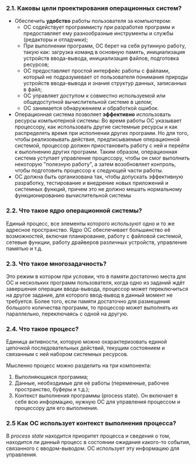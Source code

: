 ### 2.1. Каковы цели проектирования операционных систем?
 * Обеспечить **удобство** работы пользователя за компьютером:
   * ОС содействует программисту при разработке программ и предоставляет ему разнообразные инструменты и службы (редакторы и отладчики);
   * При выполнении программ, ОС берет на себя рутинную работу, такую как: загрузка команд в основную память, инициализация устройств ввода-вывода, инициализация файлов, подготовка ресурсов; 
   * ОС предоставляет простой интерфейс работы с файлами, который не подразумевает от пользователя понимания природы устройств ввода-вывода и знания структур данных, записанных в файл;
   * ОС управляет доступом к совместно используемой или общедоступной вычислительной системе в целом;
   * ОС занимается обнаружением и обработкой ошибок.
 *  Операционная система позволяет **эффективно** использовать ресурсы компьютерной системы:
   Во время работы ОС указывает процессору, как использовать другие системные ресурсы и как распределять время при исполнении других программ. Но для того, чтобы реализовывать действия, предписываемые операционной системой, процессор должен приостановить работу с ней и перейти к выполнению других программ. Таким образом, операционная система уступает управление процессору, чтобы он смог выполнить некоторую "полезную работу", а затем возобновляет контроль, чтобы подготовить процессор к следующей части работы.
 * ОС должна быть организована так, чтобы допускать эффективную разработку, тестирование и внедрение новых приложений и системных функций, причем это не должно мешать нормальному функционированию вычислительной системы

### 2.2. Что такое ядро операционной системы? 
   Единый процесс, все элементы которого используют одно и то же адресное пространство. Ядро ОС обеспечивает большинство её возможностей, включая планирование, работу с файловой системой, сетевые функции, работу драйверов различных устройств, управление памятью и т.д. 
   
### 2.3. Что такое многозадачность?
   Это режим в котором при условии, что в памяти достаточно места для ОС и нескольких программ пользователя, когда одно из заданий ждёт завершения операции ввода-вывода, процессор может переключиться на другое задание, для которого ввод-вывод в данный момент не требуется. Более того, если памяти достаточно для размещения большого количества программ, то процессор может выполнять их параллельно, переключаясь с одной на другую.
   
### 2.4. Что такое процесс?
   Единица активности, которую можно охарактеризовать единой цепочкой последовательных действий, текущим состоянием и связанным с ней набором системных ресурсов.
 
Мысленно процесс можно разделить на три компонента: 
   1. Выполняющаяся программа;
   2. Данные, необходимые для её работы (переменные, рабочее пространство, буферы и т.д.);
   3. Контекст выполнения программы (process state). Он включает в себя всю информацию, нужную ОС для управления процессом и процессору для его выполнения.

### 2.5 Как ОС использует контекст выполнения процесса?
   В *process state* находится приоритет процесса и сведения о том, находится ли данный процесс в состоянии ожидания какого-то события, связанного с вводом-выводом. ОС использует эту информацию для управления.